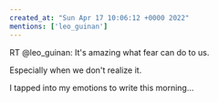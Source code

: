 ```yaml
---
created_at: "Sun Apr 17 10:06:12 +0000 2022"
mentions: ['leo_guinan']
---
```


RT @leo_guinan: It's amazing what fear can do to us.

Especially when we don't realize it.

I tapped into my emotions to write this morning…